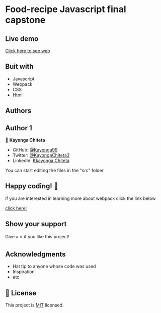 # Food-recipe Javascript final capstone

## Live demo 

[Click here to see web](https://effervescent-strudel-50d587.netlify.app)

## Buit with
- Javascript
- Webpack
- CSS
- Html

## Authors

## Author 1
 
 👤 **Kayonga Chiteta**

- GitHub: [@Kayonga99](https://github.com/Kayonga99)
- Twitter: [@KayongaChiteta3](https://twitter.com/KayongaChiteta3?t=gfILCjmltzGRZOx6FZ8-nQ&s=08)
- LinkedIn: [Kkayonga Chiteta](https://www.linkedin.com/in/kayonga-chiteta-776949227)

 You can start editing the files in the "src" folder

## Happy coding! 🌈

if you are interested in learning more about webpack click the link below

[click here!](/)

## Show your support

Give a ⭐️ if you like this project!

## Acknowledgments

- Hat tip to anyone whose code was used
- Inspiration
- etc

## 📝 License

This project is [MIT](./MIT.md) licensed.
